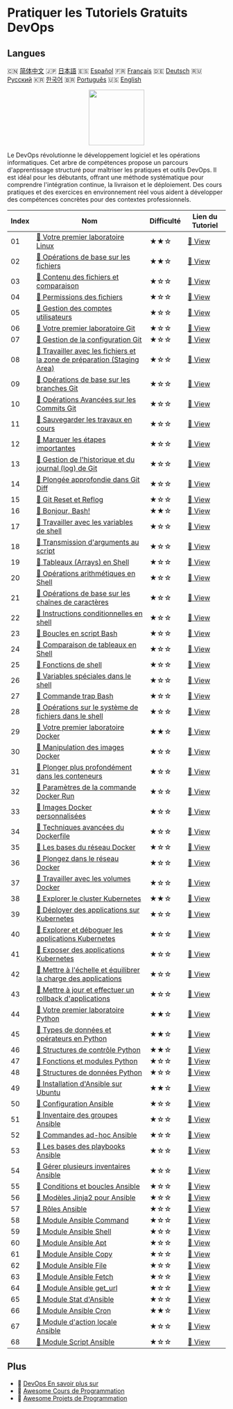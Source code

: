 # Pratiquer les Tutoriels Gratuits DevOps

## Langues

🇨🇳 [简体中文](README_zh.md) 🇯🇵 [日本語](README_ja.md) 🇪🇸 [Español](README_es.md) 🇫🇷 [Français](README_fr.md) 🇩🇪 [Deutsch](README_de.md) 🇷🇺 [Русский](README_ru.md) 🇰🇷 [한국어](README_ko.md) 🇧🇷 [Português](README_pt.md) 🇺🇸 [English](README.md) 

<div align="center">
<img width="128px" src="https://file.labex.io/path/a3Od9y18p0bV.png">
</div>

Le DevOps révolutionne le développement logiciel et les opérations informatiques. Cet arbre de compétences propose un parcours d'apprentissage structuré pour maîtriser les pratiques et outils DevOps. Il est idéal pour les débutants, offrant une méthode systématique pour comprendre l'intégration continue, la livraison et le déploiement. Des cours pratiques et des exercices en environnement réel vous aident à développer des compétences concrètes pour des contextes professionnels.

|   Index | Nom                                                                                                                                                      | Difficulté   | Lien du Tutoriel                                                                                     |
|---------|----------------------------------------------------------------------------------------------------------------------------------------------------------|--------------|------------------------------------------------------------------------------------------------------|
|      01 | [📖 Votre premier laboratoire Linux](https://labex.io/fr/tutorials/linux-your-first-linux-lab-270253)                                                    | ★★☆          | [🔗 View](https://labex.io/fr/tutorials/linux-your-first-linux-lab-270253)                           |
|      02 | [📖 Opérations de base sur les fichiers](https://labex.io/fr/tutorials/linux-basic-files-operations-270248)                                              | ★★☆          | [🔗 View](https://labex.io/fr/tutorials/linux-basic-files-operations-270248)                         |
|      03 | [📖 Contenu des fichiers et comparaison](https://labex.io/fr/tutorials/linux-file-contents-and-comparing-270251)                                         | ★☆☆          | [🔗 View](https://labex.io/fr/tutorials/linux-file-contents-and-comparing-270251)                    |
|      04 | [📖 Permissions des fichiers](https://labex.io/fr/tutorials/linux-permissions-of-files-270252)                                                           | ★☆☆          | [🔗 View](https://labex.io/fr/tutorials/linux-permissions-of-files-270252)                           |
|      05 | [📖 Gestion des comptes utilisateurs](https://labex.io/fr/tutorials/linux-user-account-management-49)                                                    | ★☆☆          | [🔗 View](https://labex.io/fr/tutorials/linux-user-account-management-49)                            |
|      06 | [📖 Votre premier laboratoire Git](https://labex.io/fr/tutorials/git-your-first-git-lab-92739)                                                           | ★☆☆          | [🔗 View](https://labex.io/fr/tutorials/git-your-first-git-lab-92739)                                |
|      07 | [📖 Gestion de la configuration Git](https://labex.io/fr/tutorials/git-git-config-management-385164)                                                     | ★☆☆          | [🔗 View](https://labex.io/fr/tutorials/git-git-config-management-385164)                            |
|      08 | [📖 Travailler avec les fichiers et la zone de préparation (Staging Area)](https://labex.io/fr/tutorials/git-working-with-files-and-staging-area-387457) | ★☆☆          | [🔗 View](https://labex.io/fr/tutorials/git-working-with-files-and-staging-area-387457)              |
|      09 | [📖 Opérations de base sur les branches Git](https://labex.io/fr/tutorials/git-git-branch-basic-operations-385163)                                       | ★☆☆          | [🔗 View](https://labex.io/fr/tutorials/git-git-branch-basic-operations-385163)                      |
|      10 | [📖 Opérations Avancées sur les Commits Git](https://labex.io/fr/tutorials/git-advanced-git-commit-operations-387471)                                    | ★☆☆          | [🔗 View](https://labex.io/fr/tutorials/git-advanced-git-commit-operations-387471)                   |
|      11 | [📖 Sauvegarder les travaux en cours](https://labex.io/fr/tutorials/git-saving-work-in-progress-387492)                                                  | ★☆☆          | [🔗 View](https://labex.io/fr/tutorials/git-saving-work-in-progress-387492)                          |
|      12 | [📖 Marquer les étapes importantes](https://labex.io/fr/tutorials/git-marking-important-milestones-387493)                                               | ★☆☆          | [🔗 View](https://labex.io/fr/tutorials/git-marking-important-milestones-387493)                     |
|      13 | [📖 Gestion de l'historique et du journal (log) de Git](https://labex.io/fr/tutorials/git-git-history-and-log-management-387490)                         | ★☆☆          | [🔗 View](https://labex.io/fr/tutorials/git-git-history-and-log-management-387490)                   |
|      14 | [📖 Plongée approfondie dans Git Diff](https://labex.io/fr/tutorials/git-git-diff-deep-dive-387489)                                                      | ★☆☆          | [🔗 View](https://labex.io/fr/tutorials/git-git-diff-deep-dive-387489)                               |
|      15 | [📖 Git Reset et Reflog](https://labex.io/fr/tutorials/git-git-reset-and-reflog-387491)                                                                  | ★☆☆          | [🔗 View](https://labex.io/fr/tutorials/git-git-reset-and-reflog-387491)                             |
|      16 | [📖 Bonjour, Bash!](https://labex.io/fr/tutorials/linux-hello-bash-388809)                                                                               | ★★☆          | [🔗 View](https://labex.io/fr/tutorials/linux-hello-bash-388809)                                     |
|      17 | [📖 Travailler avec les variables de shell](https://labex.io/fr/tutorials/shell-working-with-shell-variables-388810)                                     | ★☆☆          | [🔗 View](https://labex.io/fr/tutorials/shell-working-with-shell-variables-388810)                   |
|      18 | [📖 Transmission d'arguments au script](https://labex.io/fr/tutorials/shell-passing-arguments-to-the-script-388811)                                      | ★☆☆          | [🔗 View](https://labex.io/fr/tutorials/shell-passing-arguments-to-the-script-388811)                |
|      19 | [📖 Tableaux (Arrays) en Shell](https://labex.io/fr/tutorials/shell-shell-arrays-388812)                                                                 | ★☆☆          | [🔗 View](https://labex.io/fr/tutorials/shell-shell-arrays-388812)                                   |
|      20 | [📖 Opérations arithmétiques en Shell](https://labex.io/fr/tutorials/shell-arithmetic-operations-in-shell-388813)                                        | ★☆☆          | [🔗 View](https://labex.io/fr/tutorials/shell-arithmetic-operations-in-shell-388813)                 |
|      21 | [📖 Opérations de base sur les chaînes de caractères](https://labex.io/fr/tutorials/shell-basic-string-operations-388814)                                | ★☆☆          | [🔗 View](https://labex.io/fr/tutorials/shell-basic-string-operations-388814)                        |
|      22 | [📖 Instructions conditionnelles en shell](https://labex.io/fr/tutorials/linux-conditional-statements-in-shell-388815)                                   | ★☆☆          | [🔗 View](https://labex.io/fr/tutorials/linux-conditional-statements-in-shell-388815)                |
|      23 | [📖 Boucles en script Bash](https://labex.io/fr/tutorials/shell-bash-scripting-loops-388816)                                                             | ★☆☆          | [🔗 View](https://labex.io/fr/tutorials/shell-bash-scripting-loops-388816)                           |
|      24 | [📖 Comparaison de tableaux en Shell](https://labex.io/fr/tutorials/shell-comparing-arrays-in-shell-388817)                                              | ★☆☆          | [🔗 View](https://labex.io/fr/tutorials/shell-comparing-arrays-in-shell-388817)                      |
|      25 | [📖 Fonctions de shell](https://labex.io/fr/tutorials/shell-shell-functions-388818)                                                                      | ★☆☆          | [🔗 View](https://labex.io/fr/tutorials/shell-shell-functions-388818)                                |
|      26 | [📖 Variables spéciales dans le shell](https://labex.io/fr/tutorials/shell-special-variables-in-shell-388819)                                            | ★☆☆          | [🔗 View](https://labex.io/fr/tutorials/shell-special-variables-in-shell-388819)                     |
|      27 | [📖 Commande trap Bash](https://labex.io/fr/tutorials/linux-bash-trap-command-388820)                                                                    | ★☆☆          | [🔗 View](https://labex.io/fr/tutorials/linux-bash-trap-command-388820)                              |
|      28 | [📖 Opérations sur le système de fichiers dans le shell](https://labex.io/fr/tutorials/shell-file-system-operations-in-shell-388821)                     | ★☆☆          | [🔗 View](https://labex.io/fr/tutorials/shell-file-system-operations-in-shell-388821)                |
|      29 | [📖 Votre premier laboratoire Docker](https://labex.io/fr/tutorials/docker-your-first-docker-lab-92719)                                                  | ★★☆          | [🔗 View](https://labex.io/fr/tutorials/docker-your-first-docker-lab-92719)                          |
|      30 | [📖 Manipulation des images Docker](https://labex.io/fr/tutorials/docker-working-with-docker-images-388939)                                              | ★☆☆          | [🔗 View](https://labex.io/fr/tutorials/docker-working-with-docker-images-388939)                    |
|      31 | [📖 Plonger plus profondément dans les conteneurs](https://labex.io/fr/tutorials/docker-diving-deeper-into-containers-388951)                            | ★☆☆          | [🔗 View](https://labex.io/fr/tutorials/docker-diving-deeper-into-containers-388951)                 |
|      32 | [📖 Paramètres de la commande Docker Run](https://labex.io/fr/tutorials/docker-docker-run-command-parameters-389228)                                     | ★☆☆          | [🔗 View](https://labex.io/fr/tutorials/docker-docker-run-command-parameters-389228)                 |
|      33 | [📖 Images Docker personnalisées](https://labex.io/fr/tutorials/docker-custom-docker-images-389185)                                                      | ★☆☆          | [🔗 View](https://labex.io/fr/tutorials/docker-custom-docker-images-389185)                          |
|      34 | [📖 Techniques avancées du Dockerfile](https://labex.io/fr/tutorials/docker-advanced-dockerfile-techniques-389027)                                       | ★☆☆          | [🔗 View](https://labex.io/fr/tutorials/docker-advanced-dockerfile-techniques-389027)                |
|      35 | [📖 Les bases du réseau Docker](https://labex.io/fr/tutorials/docker-docker-networking-basics-389048)                                                    | ★☆☆          | [🔗 View](https://labex.io/fr/tutorials/docker-docker-networking-basics-389048)                      |
|      36 | [📖 Plongez dans le réseau Docker](https://labex.io/fr/tutorials/docker-dive-into-docker-networking-389047)                                              | ★☆☆          | [🔗 View](https://labex.io/fr/tutorials/docker-dive-into-docker-networking-389047)                   |
|      37 | [📖 Travailler avec les volumes Docker](https://labex.io/fr/tutorials/docker-working-with-docker-volumes-389189)                                         | ★☆☆          | [🔗 View](https://labex.io/fr/tutorials/docker-working-with-docker-volumes-389189)                   |
|      38 | [📖 Explorer le cluster Kubernetes](https://labex.io/fr/tutorials/kubernetes-explore-the-kubernetes-cluster-434519)                                      | ★★☆          | [🔗 View](https://labex.io/fr/tutorials/kubernetes-explore-the-kubernetes-cluster-434519)            |
|      39 | [📖 Déployer des applications sur Kubernetes](https://labex.io/fr/tutorials/kubernetes-deploy-applications-on-kubernetes-434644)                         | ★☆☆          | [🔗 View](https://labex.io/fr/tutorials/kubernetes-deploy-applications-on-kubernetes-434644)         |
|      40 | [📖 Explorer et déboguer les applications Kubernetes](https://labex.io/fr/tutorials/kubernetes-explore-and-debug-kubernetes-applications-434645)         | ★☆☆          | [🔗 View](https://labex.io/fr/tutorials/kubernetes-explore-and-debug-kubernetes-applications-434645) |
|      41 | [📖 Exposer des applications Kubernetes](https://labex.io/fr/tutorials/kubernetes-expose-kubernetes-applications-434647)                                 | ★☆☆          | [🔗 View](https://labex.io/fr/tutorials/kubernetes-expose-kubernetes-applications-434647)            |
|      42 | [📖 Mettre à l'échelle et équilibrer la charge des applications](https://labex.io/fr/tutorials/kubernetes-scale-and-load-balance-applications-434648)    | ★☆☆          | [🔗 View](https://labex.io/fr/tutorials/kubernetes-scale-and-load-balance-applications-434648)       |
|      43 | [📖 Mettre à jour et effectuer un rollback d'applications](https://labex.io/fr/tutorials/kubernetes-update-and-rollback-applications-434649)             | ★☆☆          | [🔗 View](https://labex.io/fr/tutorials/kubernetes-update-and-rollback-applications-434649)          |
|      44 | [📖 Votre premier laboratoire Python](https://labex.io/fr/tutorials/python-your-first-python-lab-270256)                                                 | ★★☆          | [🔗 View](https://labex.io/fr/tutorials/python-your-first-python-lab-270256)                         |
|      45 | [📖 Types de données et opérateurs en Python](https://labex.io/fr/tutorials/python-python-data-types-and-operators-393077)                               | ★★☆          | [🔗 View](https://labex.io/fr/tutorials/python-python-data-types-and-operators-393077)               |
|      46 | [📖 Structures de contrôle Python](https://labex.io/fr/tutorials/python-python-control-structures-393123)                                                | ★★☆          | [🔗 View](https://labex.io/fr/tutorials/python-python-control-structures-393123)                     |
|      47 | [📖 Fonctions et modules Python](https://labex.io/fr/tutorials/python-python-functions-and-modules-393141)                                               | ★☆☆          | [🔗 View](https://labex.io/fr/tutorials/python-python-functions-and-modules-393141)                  |
|      48 | [📖 Structures de données Python](https://labex.io/fr/tutorials/python-python-data-structures-393168)                                                    | ★☆☆          | [🔗 View](https://labex.io/fr/tutorials/python-python-data-structures-393168)                        |
|      49 | [📖 Installation d'Ansible sur Ubuntu](https://labex.io/fr/tutorials/ansible-ansible-installation-on-ubuntu-67172)                                       | ★★☆          | [🔗 View](https://labex.io/fr/tutorials/ansible-ansible-installation-on-ubuntu-67172)                |
|      50 | [📖 Configuration Ansible](https://labex.io/fr/tutorials/ansible-ansible-configuration-390437)                                                           | ★☆☆          | [🔗 View](https://labex.io/fr/tutorials/ansible-ansible-configuration-390437)                        |
|      51 | [📖 Inventaire des groupes Ansible](https://labex.io/fr/tutorials/ansible-ansible-groups-inventory-290160)                                               | ★☆☆          | [🔗 View](https://labex.io/fr/tutorials/ansible-ansible-groups-inventory-290160)                     |
|      52 | [📖 Commandes ad-hoc Ansible](https://labex.io/fr/tutorials/ansible-ansible-ad-hoc-commands-390441)                                                      | ★☆☆          | [🔗 View](https://labex.io/fr/tutorials/ansible-ansible-ad-hoc-commands-390441)                      |
|      53 | [📖 Les bases des playbooks Ansible](https://labex.io/fr/tutorials/ansible-ansible-playbook-basics-390426)                                               | ★☆☆          | [🔗 View](https://labex.io/fr/tutorials/ansible-ansible-playbook-basics-390426)                      |
|      54 | [📖 Gérer plusieurs inventaires Ansible](https://labex.io/fr/tutorials/ansible-manage-multiple-ansible-inventories-290193)                               | ★☆☆          | [🔗 View](https://labex.io/fr/tutorials/ansible-manage-multiple-ansible-inventories-290193)          |
|      55 | [📖 Conditions et boucles Ansible](https://labex.io/fr/tutorials/ansible-ansible-conditionals-and-loops-390455)                                          | ★☆☆          | [🔗 View](https://labex.io/fr/tutorials/ansible-ansible-conditionals-and-loops-390455)               |
|      56 | [📖 Modèles Jinja2 pour Ansible](https://labex.io/fr/tutorials/ansible-ansible-jinja2-templates-390470)                                                  | ★☆☆          | [🔗 View](https://labex.io/fr/tutorials/ansible-ansible-jinja2-templates-390470)                     |
|      57 | [📖 Rôles Ansible](https://labex.io/fr/tutorials/ansible-ansible-roles-390467)                                                                           | ★☆☆          | [🔗 View](https://labex.io/fr/tutorials/ansible-ansible-roles-390467)                                |
|      58 | [📖 Module Ansible Command](https://labex.io/fr/tutorials/ansible-ansible-command-module-290161)                                                         | ★☆☆          | [🔗 View](https://labex.io/fr/tutorials/ansible-ansible-command-module-290161)                       |
|      59 | [📖 Module Ansible Shell](https://labex.io/fr/tutorials/ansible-ansible-shell-module-289409)                                                             | ★☆☆          | [🔗 View](https://labex.io/fr/tutorials/ansible-ansible-shell-module-289409)                         |
|      60 | [📖 Module Ansible Apt](https://labex.io/fr/tutorials/ansible-ansible-apt-module-289651)                                                                 | ★☆☆          | [🔗 View](https://labex.io/fr/tutorials/ansible-ansible-apt-module-289651)                           |
|      61 | [📖 Module Ansible Copy](https://labex.io/fr/tutorials/ansible-ansible-copy-module-289653)                                                               | ★☆☆          | [🔗 View](https://labex.io/fr/tutorials/ansible-ansible-copy-module-289653)                          |
|      62 | [📖 Module Ansible File](https://labex.io/fr/tutorials/ansible-ansible-file-module-289654)                                                               | ★☆☆          | [🔗 View](https://labex.io/fr/tutorials/ansible-ansible-file-module-289654)                          |
|      63 | [📖 Module Ansible Fetch](https://labex.io/fr/tutorials/ansible-ansible-fetch-module-290159)                                                             | ★☆☆          | [🔗 View](https://labex.io/fr/tutorials/ansible-ansible-fetch-module-290159)                         |
|      64 | [📖 Module Ansible get_url](https://labex.io/fr/tutorials/ansible-ansible-get-url-module-290188)                                                         | ★☆☆          | [🔗 View](https://labex.io/fr/tutorials/ansible-ansible-get-url-module-290188)                       |
|      65 | [📖 Module Stat d'Ansible](https://labex.io/fr/tutorials/ansible-ansible-stat-module-290192)                                                             | ★☆☆          | [🔗 View](https://labex.io/fr/tutorials/ansible-ansible-stat-module-290192)                          |
|      66 | [📖 Module Ansible Cron](https://labex.io/fr/tutorials/ansible-ansible-cron-module-290157)                                                               | ★★☆          | [🔗 View](https://labex.io/fr/tutorials/ansible-ansible-cron-module-290157)                          |
|      67 | [📖 Module d'action locale Ansible](https://labex.io/fr/tutorials/ansible-ansible-local-action-module-290189)                                            | ★☆☆          | [🔗 View](https://labex.io/fr/tutorials/ansible-ansible-local-action-module-290189)                  |
|      68 | [📖 Module Script Ansible](https://labex.io/fr/tutorials/ansible-ansible-script-module-289411)                                                           | ★☆☆          | [🔗 View](https://labex.io/fr/tutorials/ansible-ansible-script-module-289411)                        |

## Plus

- 🔗 [DevOps En savoir plus sur](https://labex.io/fr/skilltrees/devops)
- 🔗 [Awesome Cours de Programmation](https://github.com/labex-labs/awesome-programming-courses)
- 🔗 [Awesome Projets de Programmation](https://github.com/labex-labs/awesome-programming-projects)

